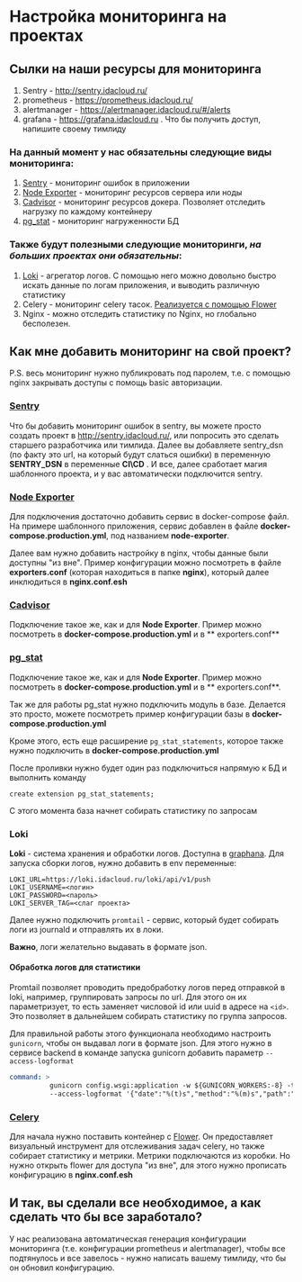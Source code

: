 # Настройка мониторинга на проектах

## Сылки на наши ресурсы для мониторинга

1. Sentry - http://sentry.idacloud.ru/
2. prometheus - https://prometheus.idacloud.ru/
3. alertmanager - https://alertmanager.idacloud.ru/#/alerts
4. grafana - https://grafana.idacloud.ru . Что бы получить доступ, напишите своему тимлиду

### На данный момент у нас обязательны следующие виды мониторинга:

1. [Sentry](http://sentry.idacloud.ru/) - мониторинг ошибок в приложении
2. [Node Exporter](https://github.com/prometheus/node_exporter) - мониторинг ресурсов сервера или ноды
3. [Cadvisor](https://github.com/google/cadvisor) - мониторинг ресурсов докера. Позволяет отследить нагрузку по каждому
   контейнеру
4. [pg_stat](https://registry.hub.docker.com/r/bitnami/postgres-exporter) - мониторинг нагруженности БД

### Также будут полезными следующие мониторинги, _на больших проектах они обязательны_:

1. [Loki](https://grafana.com/oss/loki/) - агрегатор логов. С помощью него можно довольно быстро искать данные по логам
   приложения, и выводить различную статистику
2. Celery - мониторинг celery
   тасок. [
   Реализуется с помощью Flower](https://flower.readthedocs.io/en/latest/prometheus-integration.html#configure-prometheus-to-scrape-flower-metrics)
3. Nginx - можно отследить статистику по Nginx, но глобально бесполезен.

## Как мне добавить мониторинг на свой проект?

P.S. весь мониторинг нужно публикровать под паролем, т.е. с помощью nginx закрывать доступы с помощь basic авторизации.

### [Sentry](http://sentry.idacloud.ru/)

Что бы добавить мониторинг ошибок в sentry, вы можете просто создать проект в http://sentry.idacloud.ru/, или попросить
это сделать старшего разработчика или тимлида. Далее вы добавляете sentry_dsn (по факту это url, на который будут
слаться ошибки)
в переменную **SENTRY_DSN** в переменные **CI\CD** . И все, далее сработает магия шаблонного проекта, и у вас
автоматически подключится sentry.

### [Node Exporter](https://github.com/prometheus/node_exporter)

Для подключения достаточно добавить сервис в docker-compose файл. На примере шаблонного приложения, сервис добавлен в
файле **docker-compose.production.yml**, под названием **node-exporter**.

Далее вам нужно добавить настройку в nginx, чтобы данные были доступны "из вне". Пример конфигурации можно посмотреть в
файле **exporters.conf** (которая находиться в папке **nginx**), который далее
инклюдиться в **nginx.conf.esh**

### [Cadvisor](https://github.com/google/cadvisor)

Подключение такое же, как и для **Node Exporter**. Пример можно посмотреть в **docker-compose.production.yml** и в **
exporters.conf**

### [pg_stat](https://registry.hub.docker.com/r/bitnami/postgres-exporter)

Подключение такое же, как и для **Node Exporter**. Пример можно посмотреть в **docker-compose.production.yml** и в **
exporters.conf**.

Так же для работы pg_stat нужно подключить модуль в базе. Делается это просто, можете посмотреть пример конфигурации
базы в
**docker-compose.production.yml**

Кроме этого, есть еще расширение `pg_stat_statements`, которое также нужно подключить в  **docker-compose.production.yml**

После проливки нужно будет один раз подключиться напрямую к БД и выполнить команду

```postgresql
create extension pg_stat_statements;
```
С этого момента база начнет собирать статистику по запросам

### Loki

**Loki** - система хранения и обработки логов. Доступна в [graphana](https://grafana.idacloud.ru).
Для запуска сборки логов, нужно добавить в env переменные:

```
LOKI_URL=https://loki.idacloud.ru/loki/api/v1/push
LOKI_USERNAME=<логин>
LOKI_PASSWORD=<пароль>
LOKI_SERVER_TAG=<слаг проекта>
```

Далее нужно подключить `promtail` - сервис, который будет собирать логи из journald и отправлять их в локи.

**Важно**, логи желательно выдавать в формате json.

#### Обработка логов для статистики

Promtail позволяет проводить предобработку логов перед отправкой в loki, например, группировать запросы по url.
Для этого он их параметризует, то есть заменяет числовой id или uuid в адресе на `<id>`.
Это позволяет в дальнейшем собирать статистику по группа запросов.

Для правильной работы этого функционала необходимо настроить `gunicorn`, чтобы он выдавал логи в формате json.
Для этого нужно в сервисе backend в команде запуска gunicorn добавить параметр `--access-logformat`

```yaml
command: >
          gunicorn config.wsgi:application -w ${GUNICORN_WORKERS:-8} -t 120 --keep-alive 120 -b 0.0.0.0:8000 --access-logfile - --error-logfile -
          --access-logformat '{"date":"%(t)s","method":"%(m)s","path":"%(U)s","query":"%(q)s","protocol":"%(H)s","status":%(s)s,"response_size":%(B)s,"referer":"%(f)s","user_agent":"%(a)s","time":%(D)s,"ip":"%({x-real-ip}i)s"}'
```

### [Celery](https://flower.readthedocs.io/en/latest/prometheus-integration.html#configure-prometheus-to-scrape-flower-metrics)

Для начала нужно поставить контейнер с [Flower](https://flower.readthedocs.io/en/latest/). Он предоставляет визуальный
инструмент для отслеживания задач celery, но также собирает статистику и метрики. Метрики подключаются из коробки. Но
нужно открыть flower для доступа "из вне", для этого нужно прописать конфигурацию в **nginx.conf.esh**

## И так, вы сделали все необходимое, а как сделать что бы все заработало?

У нас реализована автоматическая генерация конфигурации мониторинга (т.е. конфигурации prometheus и alertmanager), чтобы
все подтянулось и все завелось - нужно написать вашему тимлиду, что бы он обновил конфигурацию.

